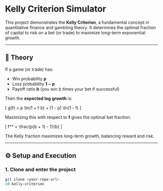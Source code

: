 # Kelly Criterion Simulator

This project demonstrates the **Kelly Criterion**, a fundamental concept in quantitative finance and gambling theory. It determines the optimal fraction of capital to risk on a bet (or trade) to maximize long-term exponential growth.

---

## 🧠 Theory

If a game (or trade) has:
- Win probability **p**
- Loss probability **1 − p**
- Payoff ratio **b** (you win *b* times your bet if successful)

Then the **expected log growth** is:

\[
g(f) = p \ln(1 + f b) + (1 - p) \ln(1 - f)
\]

Maximizing this with respect to **f** gives the optimal bet fraction:

\[
f^* = \frac{p(b + 1) - 1}{b}
\]

The Kelly fraction maximizes long-term growth, balancing reward and risk.

---

## ⚙️ Setup and Execution

### 1. Clone and enter the project

```bash
git clone <your-repo-url>
cd kelly-criterion
